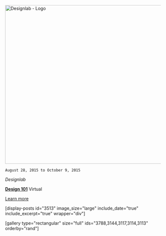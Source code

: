 <img class="size-full wp-image-3451" src="https://fvcproductions.files.wordpress.com/2015/11/designlab.png" alt="Designlab - Logo" width="512" height="512" />

<code>August 28, 2015 to October 9, 2015</code>

<em>Designlab</em>

<strong><a title="Design 101" href="http://trydesignlab.com" target="_blank">Design 101</a></strong>
Virtual

<a href="http://fvcproductions.com/2015/10/21/my-designlab-experience/" target="_blank">Learn more</a>

[display-posts id="3513" image_size="large" include_date="true" include_excerpt="true" wrapper="div"]

[gallery type="rectangular" size="full" ids="3788,3144,3117,3114,3113" orderby="rand"]